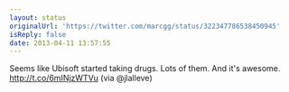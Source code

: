 ```yaml
---
layout: status
originalUrl: 'https://twitter.com/marcgg/status/322347786538450945'
isReply: false
date: 2013-04-11 13:57:55
---
```


Seems like Ubisoft started taking drugs. Lots of them. And it's awesome. http://t.co/6mINjzWTVu (via @jlalleve)
